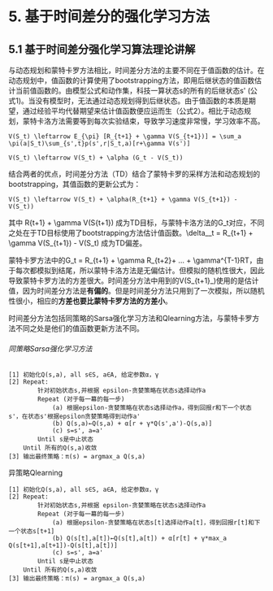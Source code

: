 # 5. 基于时间差分的强化学习方法

## 5.1 基于时间差分强化学习算法理论讲解

与动态规划和蒙特卡罗方法相比，时间差分方法的主要不同在于值函数的估计。在动态规划中，值函数的计算使用了bootstrapping方法，即用后继状态的值函数估计当前值函数的。由模型公式和动作集，科技一算状态s的所有的后继状态s' \(公式1\)。当没有模型时，无法通过动态规划得到后继状态。由于值函数的本质是期望，通过经验平均代替期望来估计值函数便应运而生（公式2）。相比于动态规划，蒙特卡洛方法需要等到每次实验结束，导致学习速度非常慢，学习效率不高。

```
V(S_t) \leftarrow E_{\pi} [R_{t+1} + \gamma V(S_{t+1})] = \sum_a \pi(a|S_t)\sum_{s',t}p(s',r|S_t,a)[r+\gamma V(s')]
```

```
V(S_t) \leftarrow V(S_t) + \alpha (G_t - V(S_t))
```

结合两者的优点，时间差分方法（TD）结合了蒙特卡罗的采样方法和动态规划的bootstrapping，其值函数的更新公式为：

```
V(S_t) \leftarrow V(S_t) + \alpha(R_{t+1} + \gamma V(S_{t+1}) - V(S_t))
```

其中 R{t+1} + \gamma V\(S{t+1}\) 成为TD目标，与蒙特卡洛方法的G_t对应，不同之处在于TD目标使用了bootstrapping方法估计值函数。\delta\_\_t = R\_{t+1} + \gamma V\(S\_{t+1}\) - V\(S\_t\) 成为TD偏差。

蒙特卡罗方法中的G_t = R_{t+1} + \gamma R_{t+2}+ ... + \gamma^{T-1}RT，由于每次都模拟到结尾，所以蒙特卡洛方法是无偏估计。但模拟的随机性很大，因此导致蒙特卡罗方法的方差很大。时间差分方法中用到的V\(S\_{t+1}_\)使用的是估计值，因为时间差分方法是**有偏的**。但是时间差分方法只用到了一次模拟，所以随机性很小，相应的**方差也要比蒙特卡罗方法的方差小**。

时间差分方法包括同策略的Sarsa强化学习方法和Qlearning方法，与蒙特卡罗方法不同之处是他们的值函数更新方法不同。

###### 同策略Sarsa强化学习方法

```
[1] 初始化Q(s,a), all s∈S, a∈A, 给定参数α，γ
[2] Repeat:
        针对初始状态s,并根据 epsilon-贪婪策略在状态s选择动作a
        Repeat (对于每一幕的每一步)
            (a) 根据epsilon-贪婪策略在状态s选择动作a，得到回报r和下一个状态s'，在状态s'根据epsilon贪婪策略得到动作a'
            (b) Q(s,a)←Q(s,a) + α[r + γ*Q(s',a')-Q(s,a)]
            (c) s=s', a=a'
        Until s是中止状态
    Until 所有的Q(s,a)收敛
[3] 输出最终策略：π(s) = argmax_a Q(s,a)
```

异策略Qlearning

```
[1] 初始化Q(s,a), all s∈S, a∈A, 给定参数α，γ
[2] Repeat:
        针对初始状态s,并根据 epsilon-贪婪策略在状态s选择动作a
        Repeat (对于每一幕的每一步)
            (a) 根据epsilon-贪婪策略在状态s[t]选择动作a[t]，得到回报r[t]和下一个状态s[t+1]
            (b) Q(s[t],a[t])←Q(s[t],a[t]) + α[r[t] + γ*max_a Q(s[t+1],a[t+1])-Q(s[t],a[t])]
            (c) s=s', a=a'
        Until s是中止状态
    Until 所有的Q(s,a)收敛
[3] 输出最终策略：π(s) = argmax_a Q(s,a)
```



